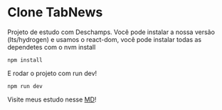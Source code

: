 # Clone TabNews

Projeto de estudo com Deschamps.
Você pode instalar a nossa versão (lts/hydrogen) e usamos o react-dom, você pode instalar todas as dependetes com o nvm install

```
npm install
```

E rodar o projeto com run dev!

```
npm run dev
```

Visite meus estudo nesse [MD](anotacoes.md)!
